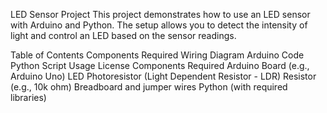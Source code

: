 
LED Sensor Project
This project demonstrates how to use an LED sensor with Arduino and Python. The setup allows you to detect the intensity of light and control an LED based on the sensor readings.

Table of Contents
Components Required
Wiring Diagram
Arduino Code
Python Script
Usage
License
Components Required
Arduino Board (e.g., Arduino Uno)
LED
Photoresistor (Light Dependent Resistor - LDR)
Resistor (e.g., 10k ohm)
Breadboard and jumper wires
Python (with required libraries)
